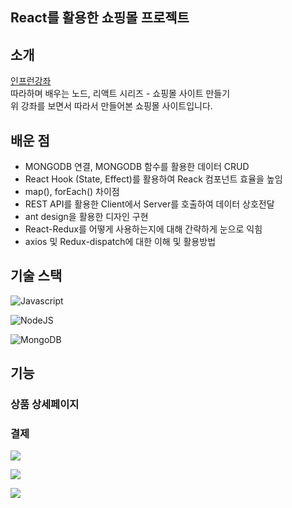 ## React를 활용한 쇼핑몰 프로젝트

## 소개

[인프런강좌](https://www.inflearn.com/course/%EB%94%B0%EB%9D%BC%ED%95%98%EB%A9%B0-%EB%B0%B0%EC%9A%B0%EB%8A%94-%EB%85%B8%EB%93%9C-%EB%A6%AC%EC%95%A1%ED%8A%B8-%EC%87%BC%ED%95%91%EB%AA%B0)  
따라하며 배우는 노드, 리액트 시리즈 - 쇼핑몰 사이트 만들기  
위 강좌를 보면서 따라서 만들어본 쇼핑몰 사이트입니다.

## 배운 점

- MONGODB 연결, MONGODB 함수를 활용한 데이터 CRUD
- React Hook (State, Effect)를 활용하여 Reack 컴포넌트 효율을 높임
- map(), forEach() 차이점
- REST API를 활용한 Client에서 Server를 호출하여 데이터 상호전달
- ant design을 활용한 디자인 구현
- React-Redux를 어떻게 사용하는지에 대해 간략하게 눈으로 익힘
- axios 및 Redux-dispatch에 대한 이해 및 활용방법

## 기술 스택

![Javascript](https://img.shields.io/badge/Javascript-61DAFB?style=for-the-badge&logo=Javascript&logoColor=black)

![NodeJS](https://img.shields.io/badge/NodeJS-8cbe68?style=for-the-badge&logo=NodeJS&logoColor=white)

![MongoDB](https://img.shields.io/badge/MongoDB-8cbe68?style=for-the-badge&logo=MongoDB&logoColor=white)

## 기능

### 상품 상세페이지

### 결제

![](https://velog.velcdn.com/images/hjs926/post/b051317f-9d9d-483d-b3b6-79aaead87e14/image.png)

![](https://velog.velcdn.com/images/hjs926/post/66b9537b-0f92-4b78-a949-780104b9d59d/image.png)

![](https://velog.velcdn.com/images/hjs926/post/f4c5c54f-ee66-41cc-9dc5-9937bddb2125/image.png)
